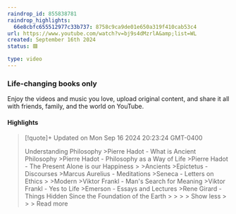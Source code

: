 ```yaml
---
raindrop_id: 855838781
raindrop_highlights:
  66e8cbfc655512977c33b737: 8758c9ca9de01e650a319f410cab53c4
url: https://www.youtube.com/watch?v=bj9s4dMzrlA&amp;list=WL
created: September 16th 2024
status: 🟥

type: video
---
```



### Life-changing books only

Enjoy the videos and music you love, upload original content, and share it all with friends, family, and the world on YouTube.

#### Highlights

> [!quote]+ Updated on Mon Sep 16 2024 20:23:24 GMT-0400
>
> Understanding Philosophy
&gt;Pierre Hadot - What is Ancient Philosophy
&gt;Pierre Hadot - Philosophy as a Way of Life
&gt;Pierre Hadot - The Present Alone is our Happiness
&gt;
&gt;Ancients
&gt;Epictetus - Discourses
&gt;Marcus Aurelius - Meditations
&gt;Seneca - Letters on Ethics
&gt;
&gt;Modern
&gt;Viktor Frankl - Man&#39;s Search for Meaning
&gt;Viktor Frankl - Yes to Life
&gt;Emerson - Essays and Lectures
&gt;Rene Girard - Things Hidden Since the Foundation of the Earth
&gt;
&gt;
&gt;
&gt;  Show less
&gt;
&gt;
&gt;  Read more
